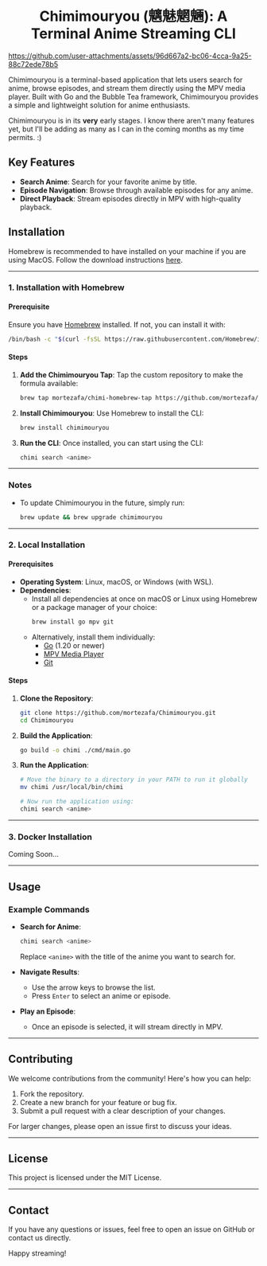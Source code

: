 <h1 style="text-align: center;">Chimimouryou (魑魅魍魎): A Terminal Anime Streaming CLI</h1>


https://github.com/user-attachments/assets/96d667a2-bc06-4cca-9a25-88c72ede78b5



Chimimouryou is a terminal-based application that lets users search for anime, browse episodes, and stream them directly
using the MPV media player. Built with Go and the Bubble Tea framework, Chimimouryou provides a simple and lightweight
solution for anime enthusiasts. 

Chimimouryou is in its **very** early stages. I know there aren't many features yet, but I'll be adding as many as I can in
the coming months as my time permits. :)

## Key Features

- **Search Anime**: Search for your favorite anime by title.
- **Episode Navigation**: Browse through available episodes for any anime.
- **Direct Playback**: Stream episodes directly in MPV with high-quality playback.

## Installation

Homebrew is recommended to have installed on your machine if you are
using MacOS. Follow the download instructions [here](https://brew.sh/).

---

### **1. Installation with Homebrew**

#### **Prerequisite**
Ensure you have [Homebrew](https://brew.sh/) installed. If not, you can install it with:
```bash
/bin/bash -c "$(curl -fsSL https://raw.githubusercontent.com/Homebrew/install/HEAD/install.sh)"
```

#### **Steps**
1. **Add the Chimimouryou Tap**:
   Tap the custom repository to make the formula available:
   ```bash
   brew tap mortezafa/chimi-homebrew-tap https://github.com/mortezafa/chimi-homebrew-tap
   ```

2. **Install Chimimouryou**:
   Use Homebrew to install the CLI:
   ```bash
   brew install chimimouryou
   ```

3. **Run the CLI**:
   Once installed, you can start using the CLI:
   ```bash
   chimi search <anime>
   ```

---

### **Notes**
- To update Chimimouryou in the future, simply run:
  ```bash
  brew update && brew upgrade chimimouryou
  ```

---


### **2. Local Installation**

#### Prerequisites

- **Operating System**: Linux, macOS, or Windows (with WSL).
- **Dependencies**:
    - Install all dependencies at once on macOS or Linux using Homebrew or a package manager of your choice:
      ```bash
      brew install go mpv git
      ```
    - Alternatively, install them individually:
        - [Go](https://go.dev/dl/) (1.20 or newer)
        - [MPV Media Player](https://mpv.io/)
        - [Git](https://git-scm.com/)

#### Steps

1. **Clone the Repository**:

   ```bash
   git clone https://github.com/mortezafa/Chimimouryou.git
   cd Chimimouryou
   ```

2. **Build the Application**:

   ```bash
   go build -o chimi ./cmd/main.go
   ```

3. **Run the Application**:

   ```bash
   # Move the binary to a directory in your PATH to run it globally
   mv chimi /usr/local/bin/chimi

   # Now run the application using:
   chimi search <anime>
   ```

---

### **3. Docker Installation**

Coming Soon...

---

## Usage

### Example Commands

- **Search for Anime**:

  ```bash
  chimi search <anime>
  ```

  Replace `<anime>` with the title of the anime you want to search for.

- **Navigate Results**:

    - Use the arrow keys to browse the list.
    - Press `Enter` to select an anime or episode.

- **Play an Episode**:

    - Once an episode is selected, it will stream directly in MPV.

---

## Contributing

We welcome contributions from the community! Here's how you can help:

1. Fork the repository.
2. Create a new branch for your feature or bug fix.
3. Submit a pull request with a clear description of your changes.

For larger changes, please open an issue first to discuss your ideas.

---

## License

This project is licensed under the MIT License. 

---

## Contact

If you have any questions or issues, feel free to open an issue on GitHub or contact us directly.

Happy streaming!

